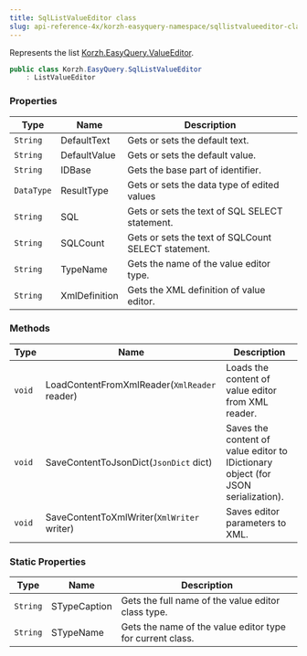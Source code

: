 ```yaml
---
title: SqlListValueEditor class
slug: api-reference-4x/korzh-easyquery-namespace/sqllistvalueeditor-class
---
```


Represents the list [Korzh.EasyQuery.ValueEditor](//easyquery/docs/api-reference-4x/korzh-easyquery-namespace/valueeditor-class).
```csharp
public class Korzh.EasyQuery.SqlListValueEditor
    : ListValueEditor

```

### Properties

| Type | Name | Description | 
| --- | --- | --- | 
| `String` | DefaultText | Gets or sets the default text. | 
| `String` | DefaultValue | Gets or sets the default value. | 
| `String` | IDBase | Gets the base part of identifier. | 
| `DataType` | ResultType | Gets or sets the data type of edited values | 
| `String` | SQL | Gets or sets the text of SQL SELECT statement. | 
| `String` | SQLCount | Gets or sets the text of SQLCount SELECT statement. | 
| `String` | TypeName | Gets the name of the value editor type. | 
| `String` | XmlDefinition | Gets the XML definition of value editor. | 


### Methods

| Type | Name | Description | 
| --- | --- | --- | 
| `void` | LoadContentFromXmlReader(`XmlReader` reader) | Loads the content of value editor from XML reader. | 
| `void` | SaveContentToJsonDict(`JsonDict` dict) | Saves the content of value editor to IDictionary object (for JSON serialization). | 
| `void` | SaveContentToXmlWriter(`XmlWriter` writer) | Saves editor parameters to XML. | 


### Static Properties

| Type | Name | Description | 
| --- | --- | --- | 
| `String` | STypeCaption | Gets the full name of the value editor class type. | 
| `String` | STypeName | Gets the name of the value editor type for current class. |